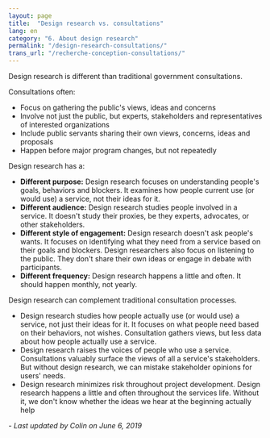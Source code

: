 ```yaml
---
layout: page
title:  "Design research vs. consultations"
lang: en
category: "6. About design research"
permalink: "/design-research-consultations/"
trans_url: "/recherche-conception-consultations/"
---
```


Design research is different than traditional government consultations.

Consultations often:
* Focus on gathering the public's views, ideas and concerns
* Involve not just the public, but experts, stakeholders and representatives of interested organizations
* Include public servants sharing their own views, concerns, ideas and proposals
* Happen before major program changes, but not repeatedly

Design research has a:
* **Different purpose:** Design research focuses on understanding people's goals, behaviors and blockers. It examines how people current use (or would use) a service, not their ideas for it.
* **Different audience:** Design research studies people involved in a service. It doesn't study their proxies, be they experts, advocates, or other stakeholders.
* **Different style of engagement:** Design research doesn't ask people's wants. It focuses on identifying what they need from a service based on their goals and blockers. Design researchers also focus on listening to the public. They don't share their own ideas or engage in debate with participants.
* **Different frequency:** Design research happens a little and often. It should happen monthly, not yearly.

Design research can complement traditional consultation processes.
* Design research studies how people actually use (or would use) a service, not just their ideas for it. It focuses on what people need based on their behaviors, not wishes. Consultation gathers views, but less data about how people actually use a service.
* Design research raises the voices of people who use a service. Consultations valuably surface the views of all a service's stakeholders. But without design research, we can mistake stakeholder opinions for users' needs.
* Design research minimizes risk throughout project development. Design research happens a little and often throughout the services life. Without it, we don't know whether the ideas we hear at the beginning actually help

_- Last updated by Colin on June 6, 2019_

